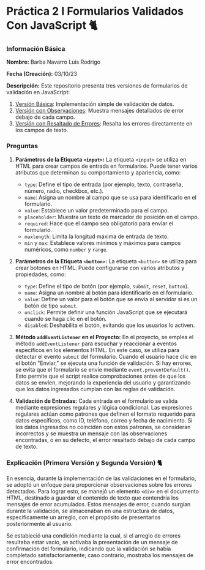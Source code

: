 # Práctica 2 I Formularios Validados Con JavaScript 🐈

### Información Básica

**Nombre:** Barba Navarro Luis Rodrigo

**Fecha (Creación):** 03/10/23

**Descripción:** Este repositorio presenta tres versiones de formularios de validación en JavaScript:

1. [Versión Básica](https://luisrodrigobarbanavarro.github.io/form-validation/form-validation/index-1.html): Implementación simple de validación de datos.
2. [Versión con Observaciones](https://luisrodrigobarbanavarro.github.io/form-validation/form-validation/index-2.html): Muestra mensajes detallados de error debajo de cada campo.
3. [Versión con Resaltado de Errores](https://luisrodrigobarbanavarro.github.io/form-validation/form-validation/index-3.html): Resalta los errores directamente en los campos de texto.

### Preguntas
1. **Parámetros de la Etiqueta `<input>`:**
   La etiqueta `<input>` se utiliza en HTML para crear campos de entrada en formularios. Puede tener varios atributos que determinan su comportamiento y apariencia, como:
   - `type`: Define el tipo de entrada (por ejemplo, texto, contraseña, número, radio, checkbox, etc.).
   - `name`: Asigna un nombre al campo que se usa para identificarlo en el formulario.
   - `value`: Establece un valor predeterminado para el campo.
   - `placeholder`: Muestra un texto de marcador de posición en el campo.
   - `required`: Hace que el campo sea obligatorio para enviar el formulario.
   - `maxlength`: Limita la longitud máxima de entrada de texto.
   - `min` y `max`: Establece valores mínimos y máximos para campos numéricos, como `number` y `range`.

2. **Parámetros de la Etiqueta `<button>`:**
   La etiqueta `<button>` se utiliza para crear botones en HTML. Puede configurarse con varios atributos y propiedades, como:
   - `type`: Define el tipo de botón (por ejemplo, `submit`, `reset`, `button`).
   - `name`: Asigna un nombre al botón para identificarlo en el formulario.
   - `value`: Define un valor para el botón que se envía al servidor si es un botón de tipo `submit`.
   - `onclick`: Permite definir una función JavaScript que se ejecutará cuando se haga clic en el botón.
   - `disabled`: Deshabilita el botón, evitando que los usuarios lo activen.

3. **Método `addEventListener` en el Proyecto:**
   En el proyecto, se emplea el método `addEventListener` para escuchar y reaccionar a eventos específicos en los elementos HTML. En este caso, se utiliza para detectar el evento `submit` del formulario. Cuando el usuario hace clic en el botón "Enviar," se ejecuta una función de validación. Si hay errores, se evita que el formulario se envíe mediante `event.preventDefault()`. Esto permite que el script realice comprobaciones antes de que los datos se envíen, mejorando la experiencia del usuario y garantizando que los datos ingresados cumplan con las reglas de validación.

4. **Validación de Entradas:**
   Cada entrada en el formulario se valida mediante expresiones regulares y lógica condicional. Las expresiones regulares actúan como patrones que definen el formato requerido para datos específicos, como ID, teléfono, correo y fecha de nacimiento. Si los datos ingresados no coinciden con estos patrones, se consideran incorrectos y se muestra un mensaje con las observaciones encontradas, o en su defecto, el error resaltado debajo de cada campo de texto.

### Explicación (Primera Versión y Segunda Versión) 🐈
En esencia, durante la implementación de las validaciones en el formulario, se adoptó un enfoque para proporcionar observaciones sobre los errores detectados. Para lograr esto, se manejó un elemento `<div>` en el documento HTML, destinado a guardar el contenido de texto que contendría los mensajes de error acumulados. Estos mensajes de error, cuando surgían durante la validación, se almacenaban en una estructura de datos, específicamente un arreglo, con el propósito de presentarlos posteriormente al usuario.

Se estableció una condición mediante la cual, si el arreglo de errores resultaba estar vacío, se activaba la presentación de un mensaje de confirmación del formulario, indicando que la validación se había completado satisfactoriamente; caso contrario, mostraba los mensajes de error encontrados.
